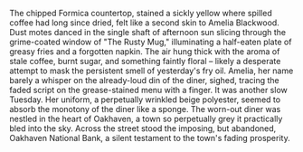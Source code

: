 The chipped Formica countertop, stained a sickly yellow where spilled coffee had long since dried, felt like a second skin to Amelia Blackwood.  Dust motes danced in the single shaft of afternoon sun slicing through the grime-coated window of "The Rusty Mug," illuminating a half-eaten plate of greasy fries and a forgotten napkin.  The air hung thick with the aroma of stale coffee, burnt sugar, and something faintly floral – likely a desperate attempt to mask the persistent smell of yesterday's fry oil. Amelia, her name barely a whisper on the already-loud din of the diner, sighed, tracing the faded script on the grease-stained menu with a finger.  It was another slow Tuesday.  Her uniform, a perpetually wrinkled beige polyester, seemed to absorb the monotony of the diner like a sponge.  The worn-out diner was nestled in the heart of Oakhaven, a town so perpetually grey it practically bled into the sky.  Across the street stood the imposing, but abandoned, Oakhaven National Bank, a silent testament to the town's fading prosperity.
